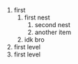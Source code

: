 1.  first
    1.  first nest
        1.  second nest
        2.  another item
    2.  idk bro
2.  first level
3.  first level

